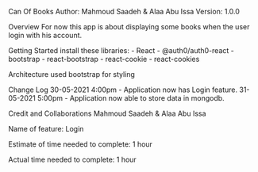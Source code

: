 Can Of Books
Author: Mahmoud Saadeh & Alaa Abu Issa Version: 1.0.0

Overview
For now this app is about displaying some books when the user login with his account.

Getting Started
install these libraries: - React - @auth0/auth0-react - bootstrap - react-bootstrap - react-cookie - react-cookies

Architecture
used bootstrap for styling

Change Log
30-05-2021 4:00pm - Application now has Login feature. 31-05-2021 5:00pm - Application now able to store data in mongodb.

Credit and Collaborations
Mahmoud Saadeh & Alaa Abu Issa

Name of feature: Login

Estimate of time needed to complete: 1 hour

Actual time needed to complete: 1 hour